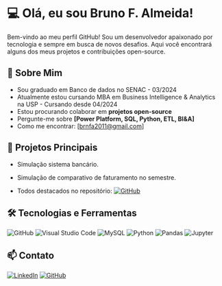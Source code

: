 # 💻 Olá, eu sou Bruno F. Almeida!

Bem-vindo ao meu perfil GitHub! Sou um desenvolvedor apaixonado por tecnologia e sempre em busca de novos desafios. Aqui você encontrará alguns dos meus projetos e contribuições open-source.

## 🚀 Sobre Mim

- Sou graduado em Banco de dados no SENAC - 03/2024
- Atualmente estou cursando MBA em Business Intelligence &   Analytics na USP - Cursando desde 04/2024
- Estou procurando colaborar em **projetos open-source**
- Pergunte-me sobre **[Power Platform, SQL, Python, ETL, BI&A]**
- Como me encontrar: [brnfa2011@gmail.com]

## 📌 Projetos Principais

- Simulação sistema bancário. 
- Simulação de comparativo de faturamento no semestre. 

- Todos destacados no repositório:
[![GitHub](https://img.shields.io/badge/GitHub-181717?style=for-the-badge&logo=github&logoColor=white)](https://github.com/Brunexjundiai24/Projetos-de-estudos)


## 🛠️ Tecnologias e Ferramentas

![GitHub](https://img.shields.io/badge/GitHub-181717?style=for-the-badge&logo=github&logoColor=white)
![Visual Studio Code](https://img.shields.io/badge/Visual%20Studio%20Code-0078d7?style=for-the-badge&logo=visual%20studio%20code&logoColor=white)
![MySQL](https://img.shields.io/badge/MySQL-4479A1?style=for-the-badge&logo=mysql&logoColor=white)
![Python](https://img.shields.io/badge/Python-3776AB?style=for-the-badge&logo=python&logoColor=white)
![Pandas](https://img.shields.io/badge/Pandas-150458?style=for-the-badge&logo=pandas&logoColor=white)
![Jupyter](https://img.shields.io/badge/Jupyter-F37626?style=for-the-badge&logo=jupyter&logoColor=white)

## 📫 Contato

[![LinkedIn](https://img.shields.io/badge/LinkedIn-0077B5?style=for-the-badge&logo=linkedin&logoColor=white)](https://www.linkedin.com/in/brunofalmeida88/)
[![GitHub](https://img.shields.io/badge/GitHub-181717?style=for-the-badge&logo=github&logoColor=white)](https://github.com/Brunexjundiai24)
